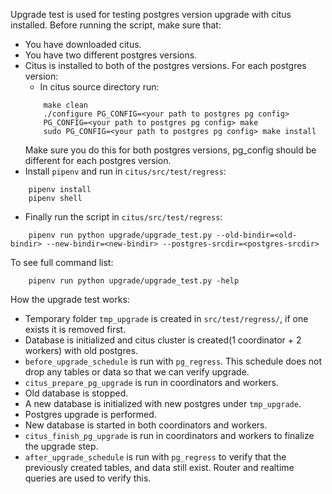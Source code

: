 Upgrade test is used for testing postgres version upgrade with citus installed.
Before running the script, make sure that:
- You have downloaded citus.
- You have two different postgres versions.
- Citus is installed to both of the postgres versions. For each postgres version:
    - In citus source directory run:
    ```
        make clean
        ./configure PG_CONFIG=<your path to postgres pg config>
        PG_CONFIG=<your path to postgres pg config> make
        sudo PG_CONFIG=<your path to postgres pg config> make install
    ```
    Make sure you do this for both postgres versions, pg_config should be different for each postgres version.
- Install `pipenv` and run in `citus/src/test/regress`:
```
    pipenv install
    pipenv shell
```
- Finally run the script in `citus/src/test/regress`:
```
    pipenv run python upgrade/upgrade_test.py --old-bindir=<old-bindir> --new-bindir=<new-bindir> --postgres-srcdir=<postgres-srcdir>
```

To see full command list:

```
    pipenv run python upgrade/upgrade_test.py -help
```


How the upgrade test works:
- Temporary folder `tmp_upgrade` is created in `src/test/regress/`, if one exists it is removed first.
- Database is initialized and citus cluster is created(1 coordinator + 2 workers) with old postgres.
- `before_upgrade_schedule` is run with `pg_regress`. This schedule does not drop any tables or data so that we can verify upgrade.
- `citus_prepare_pg_upgrade` is run in coordinators and workers.
- Old database is stopped.
- A new database is initialized with new postgres under `tmp_upgrade`.
- Postgres upgrade is performed.
- New database is started in both coordinators and workers.
- `citus_finish_pg_upgrade` is run in coordinators and workers to finalize the upgrade step.
- `after_upgrade_schedule` is run with `pg_regress` to verify that the previously created tables, and data still exist. Router and realtime queries are used to verify this.


